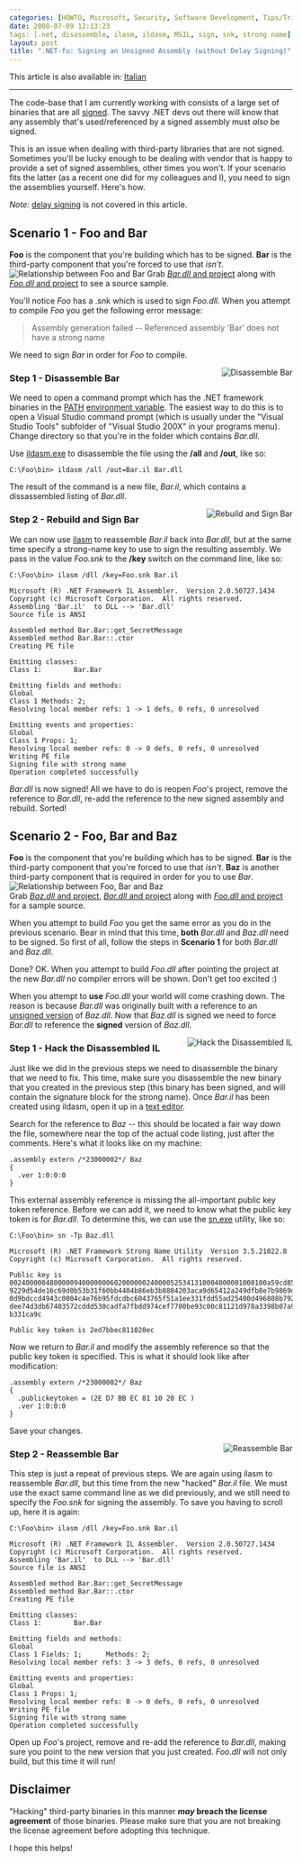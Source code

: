 ```yaml
---
categories: [HOWTO, Microsoft, Security, Software Development, Tips/Tricks, C#]
date: 2008-07-09 12:13:23
tags: [.net, disassemble, ilasm, ildasm, MSIL, sign, snk, strong name]
layout: post
title: ".NET-fu: Signing an Unsigned Assembly (without Delay Signing)"
---
```

This article is also available in: <a href="http://www.otherbit.com/modules/blog/BlogContent.aspx?ID=174" title=".NET-FU : come trasformare in SIGNED un assembly UNSIGNED (senza ricorrere al DELAY SIGNING)">Italian</a>
<hr/>
The code-base that I am currently working with consists of a large set of binaries that are all <a href="http://msdn.microsoft.com/en-us/library/xc31ft41.aspx" title="Sign an Assembly with a Strong Name">signed</a>. The savvy .NET devs out there will know that any assembly that's used/referenced by a signed assembly must <em>also</em> be signed.

This is an issue when dealing with third-party libraries that are not signed. Sometimes you'll be lucky enough to be dealing with vendor that is happy to provide a set of signed assemblies, other times you won't. If your scenario fits the latter (as a recent one did for my colleagues and I), you need to sign the assemblies yourself. Here's how.<!--more-->

<em>Note:</em> <a href="http://msdn.microsoft.com/en-us/library/t07a3dye(VS.80).aspx" title="Delay Signing an Assembly">delay signing</a> is not covered in this article.

<h2>Scenario 1 - Foo and Bar</h2>
<strong>Foo</strong> is the component that you're building which has to be signed.
<strong>Bar</strong> is the third-party component that you're forced to use that <em>isn't</em>.

<img src="/uploads/2008/07/foobar.png" alt="Relationship between Foo and Bar" />
Grab <a href="/uploads/2008/07/bar.zip" title="Project/Binary for Bar"><em>Bar.dll</em> and project</a> along with <a href="/uploads/2008/07/foobar.zip" title="Project/Binary for Foo"><em>Foo.dll</em> and project</a> to see a source sample.

You'll notice <em>Foo</em> has a .snk which is used to sign <em>Foo.dll.</em> When you attempt to compile <em>Foo</em> you get the following error message:<blockquote><p>Assembly generation failed -- Referenced assembly 'Bar' does not have a strong name</p></blockquote>
We need to sign <em>Bar</em> in order for <em>Foo</em> to compile.

<img src="/uploads/2008/07/step1.jpg" style="float: right; margin-left: 5px; margin-bottom: 2px;" alt="Disassemble Bar" /><h3>Step 1 - Disassemble Bar</h3>
We need to open a command prompt which has the .NET framework binaries in the <a href="http://en.wikipedia.org/wiki/Path_%28computing%29" title="Path">PATH</a> <a href="http://en.wikipedia.org/wiki/Environment_variable" title="Environment variable">environment variable</a>. The easiest way to do this is to open a Visual Studio command prompt (which is usually under the "Visual Studio Tools" subfolder of "Visual Studio 200X" in your programs menu). Change directory so that you're in the folder which contains <em>Bar.dll</em>.

Use <a href="http://msdn.microsoft.com/en-us/library/f7dy01k1(VS.80).aspx" title="MSIL Disassembly">ildasm.exe</a> to disassemble the file using the <strong>/all</strong> and <strong>/out</strong>, like so:

    C:\Foo\bin> ildasm /all /out=Bar.il Bar.dll

The result of the command is a new file, <em>Bar.il</em>, which contains a dissassembled listing of <em>Bar.dll</em>.

<img src="/uploads/2008/07/step2.jpg" style="float: right; margin-left: 5px; margin-bottom: 2px;" alt="Rebuild and Sign Bar" /><h3>Step 2 - Rebuild and Sign Bar</h3>
We can now use <a href="http://msdn.microsoft.com/en-us/library/496e4ekx.aspx" title="MSIL Assembler">ilasm</a> to reassemble <em>Bar.il</em> back into <em>Bar.dll</em>, but at the same time specify a strong-name key to use to sign the resulting assembly. We pass in the value <em>Foo.snk</em> to the <strong>/key</strong> switch on the command line, like so:<div style="clear:both;"></div>

    C:\Foo\bin> ilasm /dll /key=Foo.snk Bar.il

    Microsoft (R) .NET Framework IL Assembler.  Version 2.0.50727.1434
    Copyright (c) Microsoft Corporation.  All rights reserved.
    Assembling 'Bar.il'  to DLL --> 'Bar.dll'
    Source file is ANSI

    Assembled method Bar.Bar::get_SecretMessage
    Assembled method Bar.Bar::.ctor
    Creating PE file

    Emitting classes:
    Class 1:        Bar.Bar

    Emitting fields and methods:
    Global
    Class 1 Methods: 2;
    Resolving local member refs: 1 -> 1 defs, 0 refs, 0 unresolved

    Emitting events and properties:
    Global
    Class 1 Props: 1;
    Resolving local member refs: 0 -> 0 defs, 0 refs, 0 unresolved
    Writing PE file
    Signing file with strong name
    Operation completed successfully

<em>Bar.dll</em> is now signed! All we have to do is reopen <em>Foo</em>'s project, remove the reference to <em>Bar.dll</em>, re-add the reference to the new signed assembly and rebuild. Sorted!

<h2>Scenario 2 - Foo, Bar and Baz</h2>
<strong>Foo</strong> is the component that you're building which has to be signed.
<strong>Bar</strong> is the third-party component that you're forced to use that <em>isn't</em>.
<strong>Baz</strong> is another third-party component that is required in order for you to use <em>Bar</em>.

<div class="LargeImage"><img src="/uploads/2008/07/foobarbaz.png" alt="Relationship between Foo, Bar and Baz"/></div>
Grab <a href="/uploads/2008/07/baz.zip" title="Project/Binary for Baz"><em>Baz.dll</em> and project</a>, <a href="/uploads/2008/07/barbaz.zip" title="Project/Binary for Bar"><em>Bar.dll</em> and project</a> along with <a href="/uploads/2008/07/foobarbaz.zip" title="Project/Binary for Foo"><em>Foo.dll</em> and project</a> for a sample source.

When you attempt to build <em>Foo</em> you get the same error as you do in the previous scenario. Bear in mind that this time, <strong>both</strong> <em>Bar.dll</em> and <em>Baz.dll</em> need to be signed. So first of all, follow the steps in <strong>Scenario 1</strong> for both <em>Bar.dll</em> and <em>Baz.dll</em>.

Done? OK. When you attempt to build <em>Foo.dll</em> after pointing the project at the new <em>Bar.dll</em> no compiler errors will be shown. Don't get too excited :)

When you attempt to <strong>use</strong> <em>Foo.dll</em> your world will come crashing down. The reason is because <em>Bar.dll</em> was originally built with a reference to an <u>unsigned version</u> of <em>Baz.dll</em>. Now that <em>Baz.dll</em> is signed we need to force <em>Bar.dll</em> to reference the <strong>signed</strong> version of <em>Baz.dll</em>.

<img src="/uploads/2008/07/step3.jpg" style="float: right; margin-left: 5px; margin-bottom: 2px;" alt="Hack the Disassembled IL" /><h3>Step 1 - Hack the Disassembled IL</h3>
Just like we did in the previous steps we need to disassemble the binary that we need to fix. This time, make sure you disassemble the new binary that you created in the previous step (this binary has been signed, and will contain the signature block for the strong name). Once <em>Bar.il</em> has been created using ildasm, open it up in a <a href="http://www.vim.org/" title="VIM - secretGeek loves it.. no really, he does!">text editor</a>.

Search for the reference to <em>Baz</em> -- this should be located a fair way down the file, somewhere near the top of the actual code listing, just after the comments. Here's what it looks like on my machine:

    .assembly extern /*23000002*/ Baz
    {
      .ver 1:0:0:0
    }

This external assembly reference is missing the all-important public key token reference. Before we can add it, we need to know what the public key token is for <em>Bar.dll</em>. To determine this, we can use the <a href="http://msdn.microsoft.com/en-us/library/k5b5tt23(VS.80).aspx" title="Strong Name Tool">sn.exe</a> utility, like so:

    C:\Foo\bin> sn -Tp Baz.dll

    Microsoft (R) .NET Framework Strong Name Utility  Version 3.5.21022.8
    Copyright (c) Microsoft Corporation.  All rights reserved.

    Public key is
    0024000004800000940000000602000000240000525341310004000001000100a59cd85e10658d
    9229d54de16c69d0b53b31f60bb4404b86eb3b8804203aca9d65412a249dfb8e7b9869d09ce80b
    0d9bdccd4943c0004c4e76b95fdcdbc6043765f51a1ee331fdd55ad25400d496808b792723fc76
    dee74d3db67403572cddd530cadfa7fbdd974cef7700be93c00c81121d978a3398b07a9dc1077f
    b331ca9c

    Public key token is 2ed7bbec811020ec

Now we return to <em>Bar.il</em> and modify the assembly reference so that the public key token is specified. This is what it should look like after modification:

    .assembly extern /*23000002*/ Baz
    {
      .publickeytoken = (2E D7 BB EC 81 10 20 EC )
      .ver 1:0:0:0
    }

Save your changes.

<img src="/uploads/2008/07/step4.jpg" style="float: right; margin-left: 5px; margin-bottom: 2px;" alt="Reassemble Bar" /><h3>Step 2 - Reassemble Bar</h3>
This step is just a repeat of previous steps. We are again using ilasm to reassemble <em>Bar.dll</em>, but this time from the new "hacked" <em>Bar.il</em> file. We must use the exact same command line as we did previously, and we still need to specify the <em>Foo.snk</em> for signing the assembly. To save you having to scroll up, here it is again:

    C:\Foo\bin> ilasm /dll /key=Foo.snk Bar.il

    Microsoft (R) .NET Framework IL Assembler.  Version 2.0.50727.1434
    Copyright (c) Microsoft Corporation.  All rights reserved.
    Assembling 'Bar.il'  to DLL --> 'Bar.dll'
    Source file is ANSI

    Assembled method Bar.Bar::get_SecretMessage
    Assembled method Bar.Bar::.ctor
    Creating PE file

    Emitting classes:
    Class 1:        Bar.Bar

    Emitting fields and methods:
    Global
    Class 1 Fields: 1;      Methods: 2;
    Resolving local member refs: 3 -> 3 defs, 0 refs, 0 unresolved

    Emitting events and properties:
    Global
    Class 1 Props: 1;
    Resolving local member refs: 0 -> 0 defs, 0 refs, 0 unresolved
    Writing PE file
    Signing file with strong name
    Operation completed successfully

Open up <em>Foo</em>'s project, remove and re-add the reference to <em>Bar.dll</em>, making sure you point to the new version that you just created. <em>Foo.dll</em> will not only build, but this time it will run!

<h2>Disclaimer</h2>
"Hacking" third-party binaries in this manner <strong><em>may</em> breach the license agreement</strong> of those binaries. Please make sure that you are not breaking the license agreement before adopting this technique.

I hope this helps!
